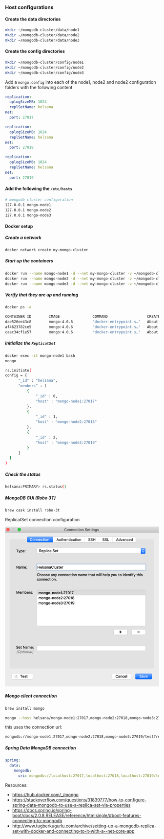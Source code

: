 ### Host configurations

#### Create the data directories

```bash
mkdir ~/mongodb-cluster/data/node1
mkdir ~/mongodb-cluster/data/node2
mkdir ~/mongodb-cluster/data/node3
```

#### Create the config directories

```bash
mkdir ~/mongodb-cluster/config/node1
mkdir ~/mongodb-cluster/config/node2
mkdir ~/mongodb-cluster/config/node3
```

Add a `mongo.config` into each of the node1, node2 and node2 configuration folders with the following content

```yaml
replication:
  oplogSizeMB: 1024
  replSetName: helsana
net:
  port: 27017
```

```yaml
replication:
  oplogSizeMB: 1024
  replSetName: helsana
net:
  port: 27018
```

```yaml
replication:
  oplogSizeMB: 1024
  replSetName: helsana
net:
  port: 27019
```

#### Add the following the `/etc/hosts`


```bash
# mongodb cluster configuration
127.0.0.1 mongo-node1
127.0.0.1 mongo-node2
127.0.0.1 mongo-node3
```

#### Docker setup

##### Create a network

```bash
docker network create my-mongo-cluster
```

##### Start up the containers

```bash
docker run --name mongo-node1 -d --net my-mongo-cluster -v ~/mongodb-cluster/data/node1:/data/db -v ~/mongodb-cluster/config/node1:/etc/mongo -p 27017:27017 mongo:4.0.6 --config /etc/mongo/mongo.config 
docker run --name mongo-node2 -d --net my-mongo-cluster -v ~/mongodb-cluster/data/node2:/data/db -v ~/mongodb-cluster/config/node2:/etc/mongo -p 27018:27018 mongo:4.0.6 --config /etc/mongo/mongo.config 
docker run --name mongo-node3 -d --net my-mongo-cluster -v ~/mongodb-cluster/data/node3:/data/db -v ~/mongodb-cluster/config/node3:/etc/mongo -p 27019:27019 mongo:4.0.6 --config /etc/mongo/mongo.config 
```

##### Verify that they are up and running

```bash
docker ps -a
```

```bash
CONTAINER ID        IMAGE               COMMAND                  CREATED             STATUS              PORTS                                 NAMES
dae526ee43c8        mongo:4.0.6         "docker-entrypoint.s…"   About an hour ago   Up 34 minutes       27017/tcp, 0.0.0.0:27019->27019/tcp   mongo-node3
af4623782ce5        mongo:4.0.6         "docker-entrypoint.s…"   About an hour ago   Up 24 minutes       27017/tcp, 0.0.0.0:27018->27018/tcp   mongo-node2
caac34cf1e57        mongo:4.0.6         "docker-entrypoint.s…"   About an hour ago   Up 7 minutes        0.0.0.0:27017->27017/tcp              mongo-node1
```

##### Initialize the `ReplicatSet`
 

```bash
docker exec -it mongo-node1 bash
mongo
```

```bash
rs.initiate(
config = {
      "_id" : "helsana",
      "members" : [
          {
              "_id" : 0,
              "host" : "mongo-node1:27017"
          },
          {
              "_id" : 1,
              "host" : "mongo-node2:27018"
          },
          {
              "_id" : 2,
              "host" : "mongo-node3:27019"
          }
      ]
  }
)
```


##### Check the status

```bash
helsana:PRIMARY> rs.status()
```

##### MongoDB GUI (Robo 3T)

```bash
brew cask install robo-3t
```

ReplicatSet connection configuration

![robo3T](robo3T.png)

##### Mongo client connection

```bash
brew install mongo
``` 

```bash
mongo --host helsana/mongo-node1:27017,mongo-node2:27018,mongo-node3:27019 test
```

this uses the connection url:

```bash
mongodb://mongo-node1:27017,mongo-node2:27018,mongo-node3:27019/test?replicaSet=helsana
``` 

##### Spring Data MongoDB connection

```yaml
spring:
  data:
    mongodb:
      uri: mongodb://localhost:27017,localhost:27018,localhost:27019/test?replicaSet=helsana
```

Resources:

- https://hub.docker.com/_/mongo
- https://stackoverflow.com/questions/31839777/how-to-configure-spring-data-mongodb-to-use-a-replica-set-via-properties
- https://docs.spring.io/spring-boot/docs/2.0.8.RELEASE/reference/htmlsingle/#boot-features-connecting-to-mongodb
- http://www.tugberkugurlu.com/archive/setting-up-a-mongodb-replica-set-with-docker-and-connecting-to-it-with-a--net-core-app